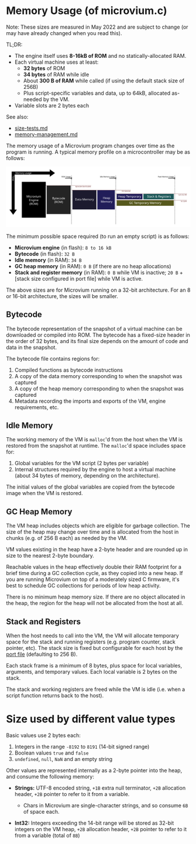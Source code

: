 # Memory Usage (of microvium.c)

Note: These sizes are measured in May 2022 and are subject to change (or may have already changed when you read this).

TL;DR:

  - The engine itself uses **8-16kB of ROM** and no statically-allocated RAM.
  - Each virtual machine uses at least:
    - **32 bytes** of ROM
    - **34 bytes** of RAM while idle
    - About **300 B of RAM** while called (if using the default stack size of 256B)
    - Plus script-specific variables and data, up to 64kB, allocated as-needed by the VM.
  - Variable slots are 2 bytes each

See also:

  - [size-tests.md](../../size-test/size-tests.md)
  - [memory-management.md](./memory-management.md)

The memory usage of a Microvium program changes over time as the program is running. A typical memory profile on a microcontroller may be as follows:

![Memory profile](../images/memory-usage.svg)

The minimum possible space required (to run an empty script) is as follows:

  - **Microvium engine** (in flash): `8 to 16 kB`
  - **Bytecode** (in flash): `32 B`
  - **Idle memory** (in RAM): `34 B`
  - **GC heap memory** (in RAM): `0 B` (if there are no heap allocations)
  - **Stack and register memory** (in RAM): `0 B` while VM is inactive; `20 B` + [stack size configured in port file] while VM is active.

The above sizes are for Microvium running on a 32-bit architecture. For an 8 or 16-bit architecture, the sizes will be smaller.

## Bytecode

The bytecode representation of the snapshot of a virtual machine can be downloaded or compiled into ROM. The bytecode has a fixed-size header in the order of 32 bytes, and its final size depends on the amount of code and data in the snapshot.

The bytecode file contains regions for:

  1. Compiled functions as bytecode instructions
  2. A copy of the data memory corresponding to when the snapshot was captured
  3. A copy of the heap memory corresponding to when the snapshot was captured
  4. Metadata recording the imports and exports of the VM, engine requirements, etc.

## Idle Memory

The working memory of the VM is `malloc`'d from the host when the VM is restored from the snapshot at runtime. The `malloc`'d space includes space for:

  1. Global variables for the VM script (2 bytes per variable)
  2. Internal structures required by the engine to host a virtual machine (about 34 bytes of memory, depending on the architecture).

The initial values of the global variables are copied from the bytecode image when the VM is restored.

## GC Heap Memory

The VM heap includes objects which are eligible for garbage collection. The size of the heap may change over time and is allocated from the host in chunks (e.g. of 256 B each) as needed by the VM.

VM values existing in the heap have a 2-byte header and are rounded up in size to the nearest 2-byte boundary.

Reachable values in the heap effectively double their RAM footprint for a brief time during a GC collection cycle, as they copied into a new heap. If you are running Microvium on top of a moderately sized C firmware, it's best to schedule GC collections for periods of low heap activity.

There is no minimum heap memory size. If there are no object allocated in the heap, the region for the heap will not be allocated from the host at all.

## Stack and Registers

When the host needs to call into the VM, the VM will allocate temporary space for the stack and running registers (e.g. program counter, stack pointer, etc). The stack size is fixed but configurable for each host by the [port file](https://github.com/coder-mike/microvium/blob/master/native-vm/microvium_port_example.h) (defaulting to 256 B).

Each stack frame is a minimum of 8 bytes, plus space for local variables, arguments, and temporary values. Each local variable is 2 bytes on the stack.

The stack and working registers are freed while the VM is idle (i.e. when a script function returns back to the host).

# Size used by different value types

Basic values use 2 bytes each:

  1. Integers in the range `-8192` to `8191` (14-bit signed range)
  2. Boolean values `true` and `false`
  3. `undefined`, `null`, `NaN` and an empty string

Other values are represented internally as a 2-byte pointer into the heap, and consume the following memory:

  - **Strings:** UTF-8 encoded string, `+1B` extra null terminator, `+2B` allocation header, `+2B` pointer to refer to it from a variable.

    - Chars in Microvium are single-character strings, and so consume `6B` of space each.

  - **Int32:** Integers exceeding the 14-bit range will be stored as 32-bit integers on the VM heap, `+2B` allocation header, `+2B` pointer to refer to it from a variable (total of `8B`)







